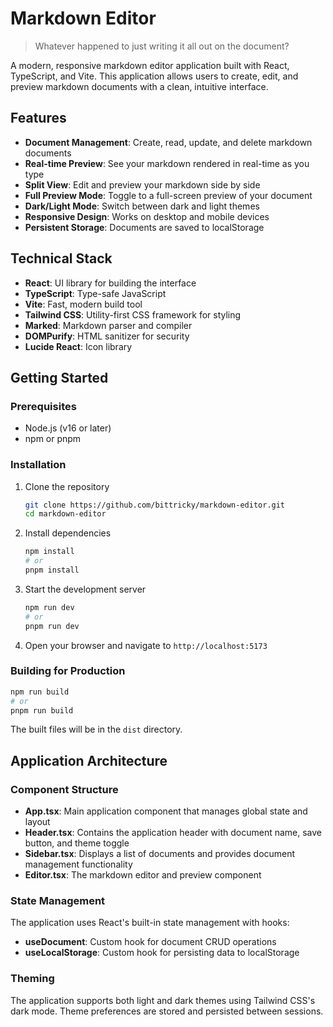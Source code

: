 # Markdown Editor

> Whatever happened to just writing it all out on the document?

A modern, responsive markdown editor application built with React, TypeScript, and Vite. This application allows users to create, edit, and preview markdown documents with a clean, intuitive interface.

## Features

- **Document Management**: Create, read, update, and delete markdown documents
- **Real-time Preview**: See your markdown rendered in real-time as you type
- **Split View**: Edit and preview your markdown side by side
- **Full Preview Mode**: Toggle to a full-screen preview of your document
- **Dark/Light Mode**: Switch between dark and light themes
- **Responsive Design**: Works on desktop and mobile devices
- **Persistent Storage**: Documents are saved to localStorage

## Technical Stack

- **React**: UI library for building the interface
- **TypeScript**: Type-safe JavaScript
- **Vite**: Fast, modern build tool
- **Tailwind CSS**: Utility-first CSS framework for styling
- **Marked**: Markdown parser and compiler
- **DOMPurify**: HTML sanitizer for security
- **Lucide React**: Icon library

## Getting Started

### Prerequisites

- Node.js (v16 or later)
- npm or pnpm

### Installation

1. Clone the repository
   ```bash
   git clone https://github.com/bittricky/markdown-editor.git
   cd markdown-editor
   ```

2. Install dependencies
   ```bash
   npm install
   # or
   pnpm install
   ```

3. Start the development server
   ```bash
   npm run dev
   # or
   pnpm run dev
   ```

4. Open your browser and navigate to `http://localhost:5173`

### Building for Production

```bash
npm run build
# or
pnpm run build
```

The built files will be in the `dist` directory.

## Application Architecture

### Component Structure

- **App.tsx**: Main application component that manages global state and layout
- **Header.tsx**: Contains the application header with document name, save button, and theme toggle
- **Sidebar.tsx**: Displays a list of documents and provides document management functionality
- **Editor.tsx**: The markdown editor and preview component

### State Management

The application uses React's built-in state management with hooks:

- **useDocument**: Custom hook for document CRUD operations
- **useLocalStorage**: Custom hook for persisting data to localStorage

### Theming

The application supports both light and dark themes using Tailwind CSS's dark mode. Theme preferences are stored and persisted between sessions.

